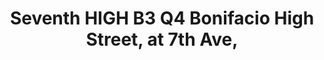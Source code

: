 ---
addr: ' B3 Q4 Bonifacio High Street, at 7th Ave,'
city: Taguig City
country: Philippines
description: B3 Q4 Bonifacio High Street, at 7th Ave, (btwn Lane P & Lane O) 1634
  Taguig City
id: 4cfe387720fe37049e0b64f8
lat: 14.551526635598977
lng: 121.04985109739184
title: Seventh HIGH B3 Q4 Bonifacio High Street, at 7th Ave,
venue: Seventh HIGH
---